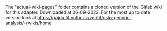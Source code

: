 The "actual-wiki-pages" folder contains a cloned version of the Gitlab wiki for this adapter.
Downloaded at 06-09-2022.
For the most up to date version look at https://pajda.fit.vutbr.cz/verifit/oslc-generic-analysis/-/wikis/home